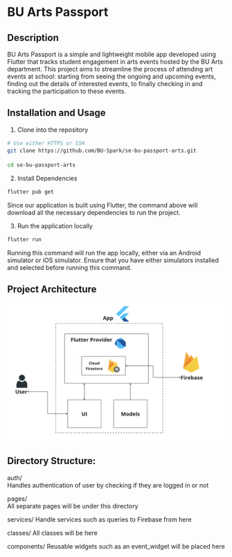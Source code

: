 # BU Arts Passport

## Description
BU Arts Passport is a simple and lightweight mobile app developed using Flutter that tracks student engagement in arts events hosted by the BU Arts department. 
This project aims to streamline the process of attending art events at school: starting from seeing the ongoing and upcoming events, 
finding out the details of interested events, to finally checking in and tracking the participation to these events.

## Installation and Usage
1. Clone into the repository
```bash
# Use either HTTPS or SSH
git clone https://github.com/BU-Spark/se-bu-passport-arts.git

cd se-bu-passport-arts
```

2. Install Dependencies
```bash
flutter pub get
```
Since our application is built using Flutter, the command above will download all the necessary dependencies to run the project.

3. Run the application locally
```bash
flutter run
```
Running this command will run the app locally, either via an Android simulator or iOS simulator. Ensure that you have either simulators installed and 
selected before running this command.

## Project Architecture

![alt text](./passportArchitecture.png)

## Directory Structure:

auth/  
Handles authentication of user by checking if they are logged in or not
  
pages/  
All separate pages will be under this directory

services/
Handle services such as queries to Firebase from here

classes/
All classes will be here

components/
Reusable widgets such as an event_widget will be placed here
